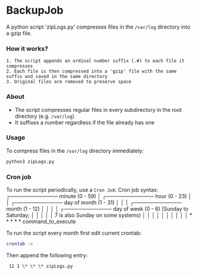 # BackupJob
A python script 'zipLogs.py' compresses files in the `/var/log` directory into a gzip file.

### How it works?
    1. The script appends an ordinal number suffix (.#) to each file it compresses
    2. Each file is then compressed into a 'gzip' file with the same suffix and saved in the same directory 
    3. Original files are removed to preserve space

### About
* The script compresses regular files in every subdirectory in the root directory (e.g. `/var/log`)
* It suffixes a number regardless if the file already has one

### Usage
To compress files in the `/var/log` directory immediately:
```sh
python3 zipLogs.py
```
### Cron job
To run the script periodically, use a `Cron Job`: 
Cron job syntax:
┌───────────── minute (0 - 59)
│ ┌───────────── hour (0 - 23)
│ │ ┌───────────── day of month (1 - 31)
│ │ │ ┌───────────── month (1 - 12)
│ │ │ │ ┌───────────── day of week (0 - 6) (Sunday to Saturday;
│ │ │ │ │                                       7 is also Sunday on some systems)
│ │ │ │ │
│ │ │ │ │
\* \* \* \* \*  command_to_execute


To run the script every month first edit current crontab:
```sh
crontab -e
```

Then append the following entry:
```
 12 1 \* \* \* zipLogs.py
```